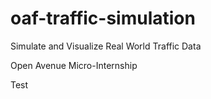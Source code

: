 # oaf-traffic-simulation
Simulate and Visualize Real World Traffic Data

Open Avenue Micro-Internship

Test